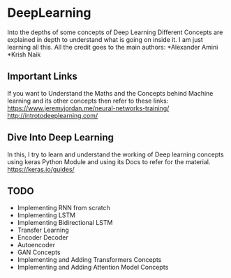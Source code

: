 # DeepLearning
Into the depths of some concepts of Deep Learning
Different Concepts are explained in depth to understand what is going on inside it.
I am just learning all this. All the credit goes to the main authors:
*Alexander Amini
*Krish Naik

## Important Links
If you want to Understand the Maths and the Concepts behind Machine learning and its other concepts then refer to these links:
https://www.jeremyjordan.me/neural-networks-training/
http://introtodeeplearning.com/

## Dive Into Deep Learning
In this, I try to learn and understand the working of Deep learning concepts using keras Python Module and using its Docs to refer for the material.
https://keras.io/guides/

## TODO
* Implementing RNN from scratch
* Implementing LSTM
* Implementing Bidirectional LSTM
* Transfer Learning
* Encoder Decoder
* Autoencoder
* GAN Concepts
* Implementing and Adding Transformers Concepts
* Implementing and Adding Attention Model Concepts

